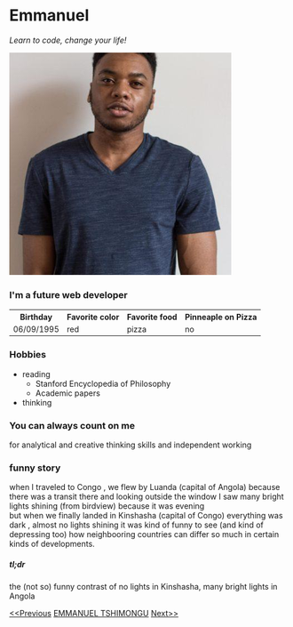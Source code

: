 # Emmanuel 

*Learn to code, change your life!*

![ ](https://github.com/EmmanuelTs/markdown-warm-up/blob/master/becodeme.jpg)

### I'm a future web developer 


<table> <tr><th> Birthday </th><th>Favorite color</th><th>Favorite food </th><th>Pinneaple on Pizza</th></tr><tr><td>06/09/1995</td> <td>red</td><td>pizza</td><td>no</td> </tr></table>

### Hobbies

<ul><li>reading<ul><li>Stanford Encyclopedia of Philosophy</li><li>Academic papers </li></ul></li><li>thinking</li></ul>

### You can always count on me 

for analytical and creative thinking skills and independent working

### funny story

when I traveled to Congo , we flew by Luanda (capital of Angola) because there was a transit there and looking outside the window I saw many bright lights shining (from birdview) because it was evening  
but when we finally landed in Kinshasha (capital of Congo) everything was dark , almost no lights shining it was kind of funny to see (and kind of depressing too) how neighbooring countries can differ so much in certain kinds of developments.

##### tl;dr 
the (not so) funny contrast of no lights in Kinshasha, many bright lights in Angola 

 [<<Previous](https://github.com/Dwaynebok/Markdown/blob/master/README.md "Dwayne") [EMMANUEL TSHIMONGU](https://github.com/EmmanuelTs/markdown-warm-up/blob/master/README.md "Emmanuel") [Next>>](https://github.com/Akenaftw/markdown-challenge/blob/master/README.md "Felix")

